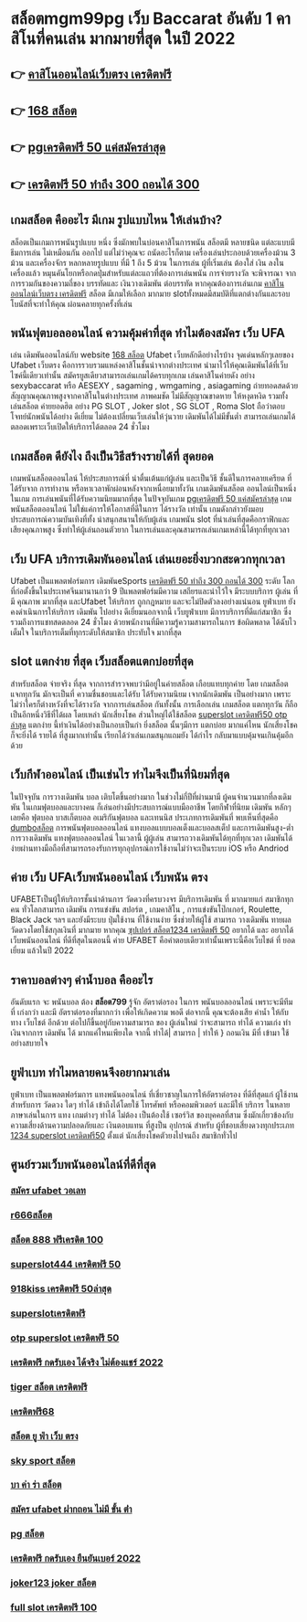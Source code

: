 # สล็อตmgm99pg เว็บ Baccarat อันดับ 1 คาสิโนที่คนเล่น มากมายที่สุด ในปี 2022

## 👉 [คาสิโนออนไลน์เว็บตรง เครดิตฟรี](https://www.ufaeat.com/)
## 👉 [168 สล็อต](https://www.ufaeat.com/ทางเข้ายูฟ่าเบท-ufabet/)
## 👉 [pgเครดิตฟรี 50 แค่สมัครล่าสุด](https://www.ufaeat.com/ufabet-master-login/)
## 👉 [เครดิตฟรี 50 ทำถึง 300 ถอนได้ 300](https://www.ufaeat.com/regis-ufabet-master-free/)

##  เกมสล็อต คืออะไร มีเกม รูปแบบไหน ให้เล่นบ้าง?

 สล็อตเป็นเกมการพนันรูปแบบ หนึ่ง ซึ่งมักพบในบ่อนคาสิโนการพนัน สล็อตมี หลายชนิด แต่ละแบบมีธีมการเล่น  ไม่เหมือนกัน ออกไป แต่ไม่ว่าคุณจะ ถนัดอะไรก็ตาม เครื่องเล่นประกอบด้วยเครื่องม้วน 3 ม้วน และเครื่องจักร หลกหลายรูปแบบ ที่มี 1 ถึง 5 ม้วน ในการเล่น ผู้ที่เริ่มเล่น ต้องใส่ เงิน ลงในเครื่องแล้ว หมุนคันโยกหรือกดปุ่มสำหรับแต่ละแถวที่ต้องการเล่นพนัน  การจ่ายรางวัล จะพิจารณา จากการรวมกันของความถี่ของ บรรทัดและ เงินวางเดิมพัน ต่อบรรทัด  หากคุณต้องการเล่นเกม [คาสิโนออนไลน์เว็บตรง เครดิตฟรี](https://www.ufaeat.com/ทางเข้ายูฟ่าเบท-ufabet/) สล็อต มีเกมให้เลือก มากมาย slotทั้งหมดมีสมบัติที่แตกต่างกันและรอบโบนัสที่จะทำให้คุณ ผ่อนคลายทุกครั้งที่เล่น


## พนันฟุตบอลออนไลน์    ความคุ้มค่าที่สุด ทำไมต้องสมัคร เว็บ UFA 

เล่น เดิมพันออนไลน์กับ website   [168 สล็อต](https://www.ufaeat.com/ufabet-master-login/) Ufabet เว็บหลักดีอย่างไรบ้าง จุดเด่นหลักๆเลยของ Ufabet เว็บตรง  คือการรวบรวมแหล่งคาสิโนชั้นนำจากต่างประเทศ นำมาไว้ให้คุณเดิมพันได้ที่เว็บไซค์นี้เดียวเท่านั้น สมัครยูสเดียวสามารถเล่นเกมได้ครบทุกเกม เล่นคาสิโนค่ายดัง   อย่าง  sexybaccarat หรือ AESEXY , sagaming , wmgaming , asiagaming ถ่ายทอดสดด้วยสัญญาณคุณภาพสูงจากคาสิโนในต่างประเทศ ภาพคมชัด  ไม่มีสัญญาณขาดหาย ให้หงุดหงิด  รวมทั้งเล่นสล็อต ค่ายยอดฮิต  อย่าง PG SLOT , Joker slot , SG SLOT , Roma Slot ถือว่าตอบโจทย์นักพนันได้อย่าง ดีเยี่ยม  ไม่ต้องเปลี่ยนเว็บเล่นให้วุ่นวาย เดิมพันได้ไม่มีขั้นต่ำ สามารถเล่นเกมได้ตลอดเพราะเว็บเปิดให้บริการได้ตลอด 24 ชั่วโมง


##  เกมสล็อต ดียังไง ถึงเป็นวิธีสร้างรายได้ที่ สุดยอด

 เกมพนันสล็อตออนไลน์ ให้ประสบการณ์ที่ น่าตื่นเต้นแก่ผู้เล่น  และเป็นวิธี ชั้นดีในการคลายเครียด ที่ได้รับจาก การทำงาน หรือหาเวลาพักผ่อนหลังจากเหนื่อยมาทั้งวัน  เกมเดิมพันสล็อต ออนไลน์เป็นหนึ่งในเกม การเล่นพนันที่ได้รับความนิยมมากที่สุด ในปัจจุบันเกม [pgเครดิตฟรี 50 แค่สมัครล่าสุด](https://www.ufaeat.com/regis-ufabet-master-free/) เกมพนันสล็อตออนไลน์  ไม่ใช่แค่การให้โอกาสที่ดีในการ ได้รางวัล เท่านั้น เกมดังกล่าวยังมอบประสบการณ์ความบันเทิงที่ทั้ง น่าสนุกสนานให้กับผู้เล่น เกมพนัน  slot ที่น่าเล่นที่สุดคือกราฟิกและเสียงคุณภาพสูง ซึ่งทำให้ผู้เล่นถอนตัวยาก ในการเล่นและคุณสามารถเล่นเกมเหล่านี้ได้ทุกที่ทุกเวลา 


## เว็บ UFA บริการเดิมพันออนไลน์  เล่นเยอะยิ่งบวกสะดวกทุกเวลา

Ufabet เป็นแพลตฟอร์มการ เดิมพันeSports [เครดิตฟรี 50 ทำถึง 300 ถอนได้ 300](https://www.ufaeat.com/credit-free-50/) ระดับ โลก ที่ก่อตั้งขึ้นในประเทศจีนมานานกว่า 9 ปีแพลตฟอร์มมีความ เสถียรและน่าไว้ใจ  มีระบบบริการ ผู้เล่น ที่มี คุณภาพ  มากที่สุด และUfabet ให้บริการ ถูกกฎหมาย และจะไม่ปิดตัวลงอย่างแน่นอน ยูฟ่าเบท ยังคงดำเนินการให้บริการ เดิมพัน ไปอย่าง ดีเยี่ยมนอกจากนี้ เว็บยูฟ่าเบท  มีการบริการที่ดีแก่สมาชิก ซึ่งรวมถึงการแชทสดตลอด 24 ชั่วโมง ด้วยพนักงานที่มีความรู้ความสามารถในการ ข้อผิดพลาด ได้ฉับไว เต็มใจ ในบริการเต็มที่ทุกระดับให้สมาชิก ประทับใจ มากที่สุด 

##  slot แตกง่าย ที่สุด เว็บสล็อตแตกบ่อยที่สุด

สำหรับสล็อต  จ่ายจริง ที่สุด จากการสำรวจพบว่ามีอยู่ในค่ายสล็อต เกือบแทบทุกค่าย โดย เกมสล็อต แจกทุกวัน มักจะเป็นที่ ความชื่นชอบและได้รับ  ได้รับความนิยม เจากนักเดิมพัน  เป็นอย่างมาก  เพราะไม่ว่าใครก็ต่างหวังที่จะได้รางวัล  จากการเล่นสล็อต กันทั้งนั้น การเลือกเล่น เกมสล็อต แตกทุกวัน  ก็ถือเป็นอีกหนึ่งวิธีที่ได้ผล โดยเหล่า นักเสี่ยงโชค ส่วนใหญ่ได้ใช้สล็อต [superslot เครดิตฟรี50 otp ล่าสุด](https://www.ufaeat.com/credit-free-50/) แตกง่าย นี้ทำเงินได้อย่างเป็นกอบเป็นกำ ยิ่งสล็อต นั้นๆมีการ แตกบ่อย  มากแค่ไหน  นักเสี่ยงโชค ก็จะยิ่งได้ รายได้ ที่สูงมากเท่านั้น เรียกได้ว่าเล่นเกมสนุกแถมยัง ได้กำไร  กลับมาแบบคุ้มจนเกินคุ้มอีกด้วย


##  เว็บกีฬาออนไลน์   เป็นเช่นไร ทำไมจึงเป็นที่นิยมที่สุด

ในปัจจุบัน การวางเดิมพัน บอล เติบโตขึ้นอย่างมาก ในช่วงไม่กี่ปีที่ผ่านมามี ผู้คนจำนวนมากที่ลงเดิมพัน ในเกมฟุตบอลและบางคน ก็เล่นอย่างมีประสบการณ์แบบมืออาชีพ โดยกีฬาที่นิยม เดิมพัน หลักๆเลยคือ ฟุตบอล บาสเก็ตบอล อเมริกันฟุตบอล และเทนนิส ประเภทการเดิมพันที่ พบเห็นที่สุดคือ [dumboสล็อต](https://www.ufaeat.com/register/)  การพนันฟุตบอลออนไลน์  แทงบอลแบบบอลเต็งและบอลสเต็ป และการเดิมพันสูง-ต่ำ การวางเดิมพัน แทงฟุตบอลออนไลน์ ในเวลานี้ ผู้ผู้เล่น สามารถวางเดิมพันได้ทุกที่ทุกเวลา เดิมพันได้ง่ายผ่านทางมือถือที่สามารถรองรับการทุกอุปกรณ์การใช้งานไม่ว่าจะเป็นระบบ iOS หรือ Andriod

## ค่าย เว็บ UFAเว็บพนันออนไลน์  เว็บพนัน ตรง  

UFABETเป็นผู้ให้บริการชั้นนำด้านการ วัดดวงที่ครบวงจร มีบริการเดิมพัน ที่ มากมายแก่ สมาชิกทุกคน ทั่วโลกสามารถ  เดิมพัน การแข่งขัน สปอร์ต , เกมคาสิโน , การแข่งขันโป๊กเกอร์,  Roulette,  Black Jack ฯลฯ และยังมีระบบ  ปุ่มใช้งาน ที่ใช้งานง่าย ซึ่งช่วยให้ผู้ใช้ สามารถ วางเดิมพัน ทายผล วัดดวงโดยใช้สกุลเงินที่ มากมาย  หากคุณ [ซุปเปอร์ สล็อต1234 เครดิตฟรี 50](https://www.ufaeat.com/ทางเข้ายูฟ่าเบท-ufabet/)  อยากได้  และ  อยากได้  เว็บพนันออนไลน์  ที่ดีที่สุดในตอนนี้ ค่าย UFABET  คือคำตอบเดียวเท่านั้นเพราะนี้คือเว็บไชต์ ที่  ยอดเยี่ยม แล้วในปี 2022


## ราคาบอลต่างๆ ค่าน้ำบอล คืออะไร

 อันดับแรก จะ พนันบอล ต้อง **สล็อต799**  รู้จัก   อัตราต่อรอง ในการ พนันบอลออนไลน์  เพราะจะมีทีม ที่ เก่งกว่า และมี อัตราต่อรองที่มากกว่า เพื่อให้เกิดความ พอดี  ต่อจากนี้ คุณจะต้องเสีย ค่าน้ำ  ให้กับทาง เว็บไชต์  อีกด้วย ต่อไปก็ขึ้นอยู่กับความสามารถ  ของ ผู้เล่นใหม่  ว่าจะสามารถ ทำได้ ความเก่ง ทำเงินจากการ  เดิมพัน ได้ มากแค่ไหนเพียงใด  จากนี้ ทำได้| สามารถ | ทำให้ } ถอนเงิน   มีที่   เข้ามา ใช้อย่างสบายใจ

## ยูฟ่าเบท ทำไมหลายคนจึงอยากมาเล่น

 ยูฟ่าเบท  เป็นแพลตฟอร์มการ แทงพนันออนไลน์ ที่เชี่ยวชาญในการให้อัตราต่อรอง ที่ดีที่สุดแก่ ผู้ใช้งานสำหรับการ วัดดวง ใดๆ  ทำได้ เข้าถึงได้โดยใช้ โทรศัพท์ หรือคอมพิวเตอร์ และมีให้ บริการ ในหลายภาษาเล่นในการ  แทง เกมต่างๆ  ทำได้  ไม่ต้อง เป็นต้องใช้ เซอร์วิส ของบุคคลที่สาม ซึ่งมักเกี่ยวข้องกับความเสี่ยงด้านความปลอดภัยและ  เงินตอบแทน ที่สูงป็น อุปกรณ์ สำหรับ  ผู้ที่ชอบเสี่ยงดวงทุกประเภท [1234 superslot เครดิตฟรี50](https://www.ufaeat.com/regis-ufabet-master-free/) ตั้งแต่ นักเสี่ยงโชคตัวยงไปจนถึง สมาชิกทั่วไป


## ศูนย์รวมเว็บพนันออนไลน์ที่ดีที่สุด

### [สมัคร ufabet วอเลท](https://atom.io/themes/ทางเข้า%20ufabet%20ใหม่ล่าสุด%20betflix%20pg%20เครดิตฟรี%2050%20008%20สล็อต%20สมัครฟรี%20ฟรีเครดิต%20100%)
### [r666สล็อต](https://atom.io/themes/ทางเข้า%20ufabet%20ใหม่ล่าสุด%20สล็อต%20joker%20ฝาก%20ถอนไม่มีขั้น%20008%20สล็อต%20สมัครฟรี%20ฟรีเครดิต%20100%)
### [สล็อต 888 ฟรีเครดิต 100](https://atom.io/themes/ทางเข้า%20ufabet%20ใหม่ล่าสุด%20wm789เครดิตฟรี%20008%20สล็อต%20สมัครฟรี%20ฟรีเครดิต%20100%)
### [superslot444 เครดิตฟรี 50](https://atom.io/themes/ทางเข้า%20ufabet%20ใหม่ล่าสุด%20เว็บ%20สล็อต%20ตรงจากต่างประเทศ%20008%20สล็อต%20สมัครฟรี%20ฟรีเครดิต%20100%)
### [918kiss เครดิตฟรี 50ล่าสุด](https://atom.io/themes/ทางเข้า%20ufabet%20ใหม่ล่าสุด%20ufax10%20เครดิตฟรี%20008%20สล็อต%20สมัครฟรี%20ฟรีเครดิต%20100%)
### [superslotเครดิตฟรี](https://atom.io/themes/ทางเข้า%20ufabet%20ใหม่ล่าสุด%20สมัคร%20winner55%20เครดิตฟรี%20100%20008%20สล็อต%20สมัครฟรี%20ฟรีเครดิต%20100%)
### [otp superslot เครดิตฟรี 50](https://atom.io/themes/ทางเข้า%20ufabet%20ใหม่ล่าสุด%20สมัคร%20ufabet%20เว็บตรง%20บริษัทแม่%20008%20สล็อต%20สมัครฟรี%20ฟรีเครดิต%20100%)
### [เครดิตฟรี กดรับเอง ได้จริง ไม่ต้องแชร์ 2022](https://atom.io/themes/ทางเข้า%20ufabet%20ใหม่ล่าสุด%20สล็อตjoker%20008%20สล็อต%20สมัครฟรี%20ฟรีเครดิต%20100%)
### [tiger สล็อต เครดิตฟรี](https://atom.io/themes/ทางเข้า%20ufabet%20ใหม่ล่าสุด%20เครดิตฟรี%20ทั้งหมด%20008%20สล็อต%20สมัครฟรี%20ฟรีเครดิต%20100%)
### [เครดิตฟรี68](https://atom.io/themes/ทางเข้า%20ufabet%20ใหม่ล่าสุด%20สล็อต888%20008%20สล็อต%20สมัครฟรี%20ฟรีเครดิต%20100%)
### [สล็อต ยู ฟ่า เว็บ ตรง](https://atom.io/themes/ทางเข้า%20ufabet%20ใหม่ล่าสุด%20สล็อต2xl%20008%20สล็อต%20สมัครฟรี%20ฟรีเครดิต%20100%)
### [sky sport สล็อต](https://atom.io/themes/ทางเข้า%20ufabet%20ใหม่ล่าสุด%20mega%20game%20เครดิตฟรี%20008%20สล็อต%20สมัครฟรี%20ฟรีเครดิต%20100%)
### [บา ค่า ร่า สล็อต](https://atom.io/themes/ทางเข้า%20ufabet%20ใหม่ล่าสุด%20เครดิตฟรี2021%20008%20สล็อต%20สมัครฟรี%20ฟรีเครดิต%20100%)
### [สมัคร ufabet ฝากถอน ไม่มี ขั้น ต่ํา](https://atom.io/themes/ทางเข้า%20ufabet%20ใหม่ล่าสุด%20mbสล็อต%20008%20สล็อต%20สมัครฟรี%20ฟรีเครดิต%20100%)
### [pg สล็อต](https://atom.io/themes/ทางเข้า%20ufabet%20ใหม่ล่าสุด%20เทคนิคพิชิต%20สล็อต%20pg%20008%20สล็อต%20สมัครฟรี%20ฟรีเครดิต%20100%)
### [เครดิตฟรี กดรับเอง ยืนยันเบอร์ 2022](https://atom.io/themes/ทางเข้า%20ufabet%20ใหม่ล่าสุด%20สล็อต123%20008%20สล็อต%20สมัครฟรี%20ฟรีเครดิต%20100%)
### [joker123 joker สล็อต](https://atom.io/themes/ทางเข้า%20ufabet%20ใหม่ล่าสุด%20www555เครดิตฟรี%20008%20สล็อต%20สมัครฟรี%20ฟรีเครดิต%20100%)
### [full slot เครดิตฟรี 100](https://atom.io/themes/ทางเข้า%20ufabet%20ใหม่ล่าสุด%20sky%20sport%20สล็อต%20008%20สล็อต%20สมัครฟรี%20ฟรีเครดิต%20100%)